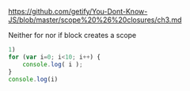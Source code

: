 https://github.com/getify/You-Dont-Know-JS/blob/master/scope%20%26%20closures/ch3.md

Neither for nor if block creates a scope

```javascript
1)
for (var i=0; i<10; i++) {
	console.log( i );
}
console.log(i)


```

 

